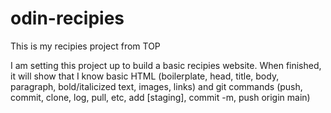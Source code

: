# odin-recipies
This is my recipies project from TOP

I am setting this project up to build a basic recipies website. When finished, it will show that I know basic HTML (boilerplate, head, title, body, paragraph, bold/italicized text, images, links) and git commands (push, commit, clone, log, pull, etc, add [staging], commit -m, push origin main)